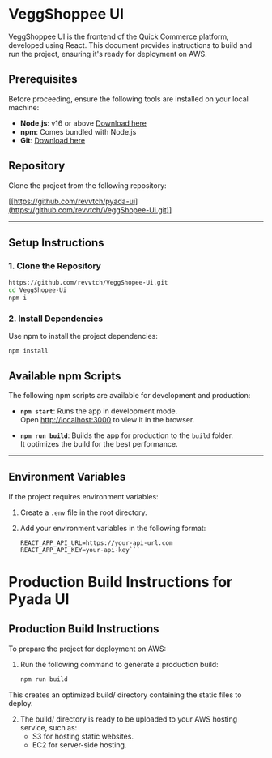 # VeggShoppee UI
VeggShoppee UI is the frontend of the Quick Commerce platform, developed using React. This document provides instructions to build and run the project, ensuring it's ready for deployment on AWS.

## Prerequisites

Before proceeding, ensure the following tools are installed on your local machine:

- **Node.js**: v16 or above [Download here](https://nodejs.org/)
- **npm**: Comes bundled with Node.js
- **Git**: [Download here](https://git-scm.com/)

## Repository

Clone the project from the following repository:

[[https://github.com/revvtch/pyada-ui](https://github.com/revvtch/VeggShopee-Ui.git)]

---

## Setup Instructions

### 1. Clone the Repository

```bash
https://github.com/revvtch/VeggShopee-Ui.git
cd VeggShopee-Ui
npm i
```
### 2. Install Dependencies
Use npm to install the project dependencies:

```npm install```

## Available npm Scripts

The following npm scripts are available for development and production:

- **`npm start`**: Runs the app in development mode.  
  Open [http://localhost:3000](http://localhost:3000) to view it in the browser.

- **`npm run build`**: Builds the app for production to the `build` folder.  
  It optimizes the build for the best performance.

---

## Environment Variables

If the project requires environment variables:

1. Create a `.env` file in the root directory.
2. Add your environment variables in the following format:

   ```env
   REACT_APP_API_URL=https://your-api-url.com
   REACT_APP_API_KEY=your-api-key```

# Production Build Instructions for Pyada UI

## Production Build Instructions

To prepare the project for deployment on AWS:

1. Run the following command to generate a production build:

   ```bash
   npm run build

This creates an optimized build/ directory containing the static files to deploy.

2. The build/ directory is ready to be uploaded to your AWS hosting service, such as:
   - S3 for hosting static websites.
   - EC2 for server-side hosting.

